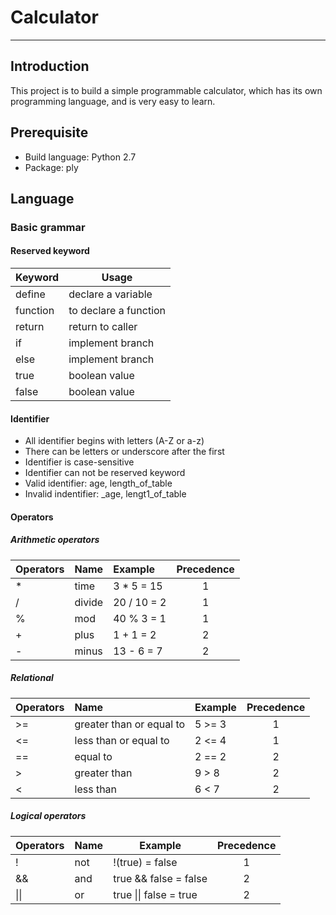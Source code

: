 # **Calculator**
***
## **Introduction**
This project is to build a simple programmable calculator, 
which has its own programming language, and is very easy to learn.
## **Prerequisite**
- Build language: Python 2.7
- Package: ply

## **Language**
### Basic grammar
#### Reserved keyword

| Keyword   | Usage                 |
|---------  |-----------------------|
| define    | declare a variable    |
| function  | to declare a function |
| return    | return to caller      |
| if        | implement branch      |
| else      | implement branch      |
| true      | boolean value         |
| false     | boolean value         |

#### Identifier
- All identifier begins with letters (A-Z or a-z)
- There can be letters or underscore after the first 
- Identifier is case-sensitive
- Identifier can not be reserved keyword
- Valid identifier: age, length_of_table
- Invalid indentifier: _age, lengt1_of_table

#### Operators
##### Arithmetic operators

| Operators | Name      | Example       | Precedence |
|-----------|:----------|:--------------|:----------:|
| \*        | time      | 3 \* 5 = 15   | 1          |
| /         | divide    | 20 / 10 = 2   | 1          |
| %         | mod       | 40 % 3 = 1    | 1          |
| \+        | plus      | 1 + 1 = 2     | 2          |
| \-        | minus     | 13 - 6 = 7    | 2          |

##### Relational 

| Operators | Name                      | Example       | Precedence |
|-----------|:--------------------------|:--------------|:----------:|
| \>=       | greater than or equal to  | 5 >= 3        | 1          |
| <=        | less than or equal to     | 2 <= 4        | 1          |
| ==        | equal to                  | 2 == 2        | 2          |
| \>        | greater than              | 9 > 8         | 2          |
| <         | less than                 | 6 < 7         | 2          |

##### Logical operators

| Operators | Name | Example                | Precedence |
|-----------|------|------------------------|:----------:|
| !         | not  | !(true) = false        | 1          |
| &&        | and  | true && false =  false | 2          |
| \|\|      | or   | true \|\| false = true | 2          |



